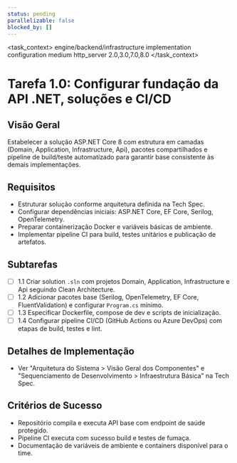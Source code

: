 ```yaml
---
status: pending
parallelizable: false
blocked_by: []
---
```


<task_context>
<domain>engine/backend/infrastructure</domain>
<type>implementation</type>
<scope>configuration</scope>
<complexity>medium</complexity>
<dependencies>http_server</dependencies>
<unblocks>2.0,3.0,7.0,8.0</unblocks>
</task_context>

# Tarefa 1.0: Configurar fundação da API .NET, soluções e CI/CD

## Visão Geral
Estabelecer a solução ASP.NET Core 8 com estrutura em camadas (Domain, Application, Infrastructure, Api), pacotes compartilhados e pipeline de build/teste automatizado para garantir base consistente às demais implementações.

## Requisitos
- Estruturar solução conforme arquitetura definida na Tech Spec.
- Configurar dependências iniciais: ASP.NET Core, EF Core, Serilog, OpenTelemetry.
- Preparar containerização Docker e variáveis básicas de ambiente.
- Implementar pipeline CI para build, testes unitários e publicação de artefatos.

## Subtarefas
- [ ] 1.1 Criar solution `.sln` com projetos Domain, Application, Infrastructure e Api seguindo Clean Architecture.
- [ ] 1.2 Adicionar pacotes base (Serilog, OpenTelemetry, EF Core, FluentValidation) e configurar `Program.cs` mínimo.
- [ ] 1.3 Especificar Dockerfile, compose de dev e scripts de inicialização.
- [ ] 1.4 Configurar pipeline CI/CD (GitHub Actions ou Azure DevOps) com etapas de build, testes e lint.

## Detalhes de Implementação
- Ver "Arquitetura do Sistema > Visão Geral dos Componentes" e "Sequenciamento de Desenvolvimento > Infraestrutura Básica" na Tech Spec.

## Critérios de Sucesso
- Repositório compila e executa API base com endpoint de saúde protegido.
- Pipeline CI executa com sucesso build e testes de fumaça.
- Documentação de variáveis de ambiente e containers disponível para o time.
